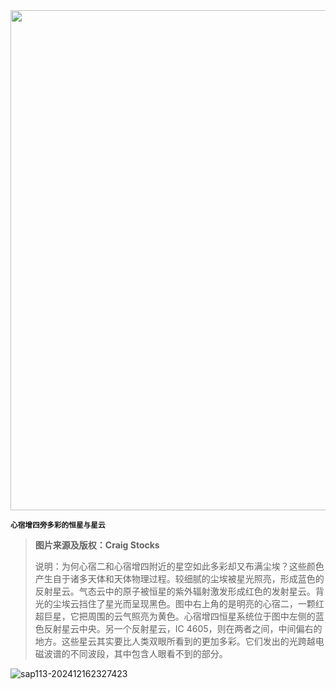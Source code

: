 <img src="https://www.bjp.org.cn/upload/image/2024/06/11/1718071862641072944.jpg" width="800" />  

<small>**心宿增四旁多彩的恒星与星云**</small>  

> **图片来源及版权：Craig Stocks**
>
> 说明：为何心宿二和心宿增四附近的星空如此多彩却又布满尘埃？这些颜色产生自于诸多天体和天体物理过程。较细腻的尘埃被星光照亮，形成蓝色的反射星云。气态云中的原子被恒星的紫外辐射激发形成红色的发射星云。背光的尘埃云挡住了星光而呈现黑色。图中右上角的是明亮的心宿二，一颗红超巨星，它把周围的云气照亮为黄色。心宿增四恒星系统位于图中左侧的蓝色反射星云中央。另一个反射星云，IC 4605，则在两者之间，中间偏右的地方。这些星云其实要比人类双眼所看到的更加多彩。它们发出的光跨越电磁波谱的不同波段，其中包含人眼看不到的部分。



![sap113-202412162327423](https://aea62e6.webp.li/2024/12/sap113-202412162327423.png)

